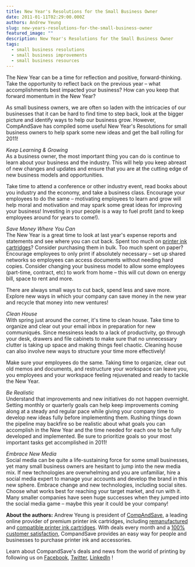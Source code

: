 ```yaml
---
title: New Year's Resolutions for the Small Business Owner
date: 2011-01-11T02:29:00.000Z
authors: Andrew Yeung
slug: new-years-resolutions-for-the-small-business-owner
featured_image: ""
description: New Year's Resolutions for the Small Business Owner
tags:
  - small business resolutions
  - small business improvements
  - small business resources
---
```

[](/blog/images/business-resolutions.jpg)The New Year can be a time for reflection and positive, forward-thinking. Take the opportunity to reflect back on the previous year – what accomplishments best impacted your business? How can you keep that forward momentum in the New Year?

As small business owners, we are often so laden with the intricacies of our businesses that it can be hard to find time to step back, look at the bigger picture and identify ways to help our business grow. However, CompAndSave has compiled some useful New Year's Resolutions for small business owners to help spark some new ideas and get the ball rolling for 2011!

*Keep Learning & Growing*\
As a business owner, the most important thing you can do is continue to learn about your business and the industry. This will help you keep abreast of new changes and updates and ensure that you are at the cutting edge of new business models and opportunities.

Take time to attend a conference or other industry event, read books about you industry and the economy, and take a business class. Encourage your employees to do the same – motivating employees to learn and grow will help moral and motivation and may spark some great ideas for improving your business! Investing in your people is a way to fuel profit (and to keep employees around for years to come!).

*Save Money Where You Can*\
The New Year is a great time to look at last year's expense reports and statements and see where you can cut back. Spent too much on [printer ink cartridges](https://www.compandsave.com?Redirected=Y)? Consider purchasing them in bulk. Too much spent on paper? Encourage employees to only print if absolutely necessary – set up shared networks so employees can access documents without needing hard copies. Consider changing your business model to allow some employees (part-time, contract, etc) to work from home – this will cut down on energy bill, space to rent and more.

There are always small ways to cut back, spend less and save more. Explore new ways in which your company can save money in the new year and recycle that money into new ventures!

*Clean House*\
With spring just around the corner, it's time to clean house. Take time to organize and clear out your email inbox in preparation for new communiqués. Since messiness leads to a lack of productivity, go through your desk, drawers and file cabinets to make sure that no unnecessary clutter is taking up space and making things feel chaotic. Cleaning house can also involve new ways to structure your time more effectively!

Make sure your employees do the same. Taking time to organize, clear out old memos and documents, and restructure your workspace can leave you, you employees and your workspace feeling rejuvenated and ready to tackle the New Year. 

*Be Realistic*\
Understand that improvements and new initiatives do not happen overnight. Setting monthly or quarterly goals can help keep improvements coming along at a steady and regular pace while giving your company time to develop new ideas fully before implementing them. Rushing things down the pipeline may backfire so be realistic about what goals you can accomplish in the New Year and the time needed for each one to be fully developed and implemented. Be sure to prioritize goals so your most important tasks get accomplished in 2011!

*Embrace New Media*\
Social media can be quite a life-sustaining force for some small businesses, yet many small business owners are hesitant to jump into the new media mix. If new technologies are overwhelming and you are unfamiliar, hire a social media expert to manage your accounts and develop the brand in this new sphere. Embrace change and new technologies, including social sites. Choose what works best for reaching your target market, and run with it. Many smaller companies have seen huge successes when they jumped into the social media game – maybe this year it could be your company!

**About the authors:** Andrew Yeung is president of [CompAndSave](https://www.compandsave.com/), a leading online provider of premium printer ink cartridges, including [remanufactured](https://www.compandsave.com/help) and [compatible printer ink cartridges](https://www.compandsave.com/help). With deals every month and a [100% customer satisfaction](https://www.compandsave.com/help), CompandSave provides an easy way for people and businesses to purchase printer ink and accessories.

Learn about CompandSave's deals and news from the world of printing by following us on [Facebook](https://www.facebook.com/compandsave.ink), [Twitter](https://twitter.com/compandsave), [LinkedIn](https://www.linkedin.com) !